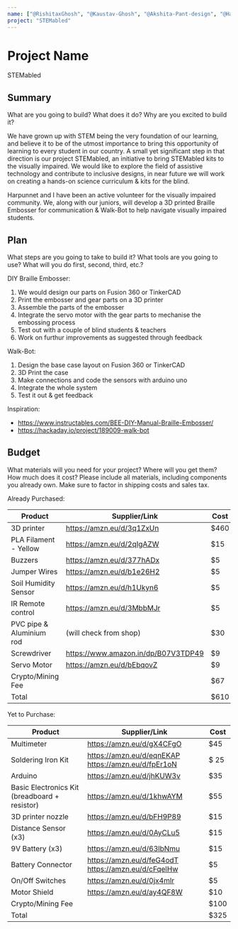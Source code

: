 ```yaml
---
name: ["@RishitaxGhosh", "@Kaustav-Ghosh", "@Akshita-Pant-design", "@Harpuneet2005"]
project: "STEMabled"
---
```


# Project Name
STEMabled


## Summary

What are you going to build? What does it do? Why are you excited to build it?

We have grown up with STEM being the very foundation of our learning, and believe it to be of the utmost importance to bring this opportunity of learning to every student in our country. 
A small yet significant step in that direction is our project STEMabled, an initiative to bring STEMabled kits to the visually impaired. We would like to explore the field 
of assistive technology and contribute to inclusive designs, in near future we will work on creating a hands-on science curriculum & kits for the blind. 

Harpunnet and I have been an active volunteer for the visually impaired community. We, along with our juniors, will develop a 3D printed Braille Embosser for communication & Walk-Bot to 
help navigate visually impaired students. 


## Plan

What steps are you going to take to build it? What tools are you going to use? What will you do first, second, third, etc.?

DIY Braille Embosser: 
1. We would design our parts on Fusion 360 or TinkerCAD 
2. Print the embosser and gear parts on a 3D printer
3. Assemble the parts of the embosser 
4. Integrate the servo motor with the gear parts to mechanise the embossing process 
5. Test out with a couple of blind students & teachers
6. Work on furthur improvements as suggested through feedback

Walk-Bot: 
1. Design the base case layout on Fusion 360 or TinkerCAD 
2. 3D Print the case
3. Make connections and code the sensors with arduino uno 
4. Integrate the whole system
5. Test it out & get feedback

Inspiration: 
- https://www.instructables.com/BEE-DIY-Manual-Braille-Embosser/
- https://hackaday.io/project/189009-walk-bot

## Budget

What materials will you need for your project? Where will you get them? How much does it cost? Please include all materials, including components you already own. Make sure to factor in shipping costs and sales tax.

Already Purchased: 

| Product         | Supplier/Link                         | Cost   |
| --------------- | ------------------------------------- | ------ |
| 3D printer      | https://amzn.eu/d/3q1ZxUn             | $460   |
| PLA Filament - Yellow | https://amzn.eu/d/2qIgAZW | $15 | 
| Buzzers         | https://amzn.eu/d/377hADx | $5 |
| Jumper Wires | https://amzn.eu/d/b1e26H2 | $5 | 
| Soil Humidity Sensor | https://amzn.eu/d/h1Ukyn6 | $5 | 
| IR Remote control | https://amzn.eu/d/3MbbMJr | $5 | 
| PVC pipe & Aluminium rod | (will check from shop) | $30 |
| Screwdriver | https://www.amazon.in/dp/B07V3TDP49 | $9 |
| Servo Motor | https://amzn.eu/d/bEbqovZ | $9 |
| Crypto/Mining Fee | | $67 |
| Total           | | $610 |

Yet to Purchase: 

| Product         | Supplier/Link                         | Cost   |
| --------------- | ------------------------------------- | ------ |
| Multimeter | https://amzn.eu/d/gX4CFgO | $45 |
| Soldering Iron Kit | https://amzn.eu/d/eqnEKAP https://amzn.eu/d/fpEr1oN  | $ 25 | 
| Arduino | https://amzn.eu/d/jhKUW3v | $35 |
| Basic Electronics Kit (breadboard + resistor) | https://amzn.eu/d/1khwAYM | $55 | 
| 3D printer nozzle | https://amzn.eu/d/bFH9P89 | $15 |
| Distance Sensor (x3) | https://amzn.eu/d/0AyCLu5 | $15 |
| 9V Battery (x3) | https://amzn.eu/d/63lbNmu | $15 |
| Battery Connector | https://amzn.eu/d/feG4odT https://amzn.eu/d/cFqelHw | $5 |
| On/Off Switches | https://amzn.eu/d/0jx4mlr | $5 |
| Motor Shield | https://amzn.eu/d/ay4QF8W | $10 |
| Crypto/Mining Fee | | $100 |
| Total           | | $325 |
